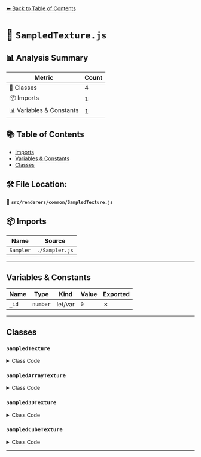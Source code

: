 [⬅️ Back to Table of Contents](../../../index.md)

# 📄 `SampledTexture.js`

## 📊 Analysis Summary

| Metric | Count |
|--------|-------|
| 🧱 Classes | 4 |
| 📦 Imports | 1 |
| 📊 Variables & Constants | 1 |

## 📚 Table of Contents

- [Imports](#imports)
- [Variables & Constants](#variables-constants)
- [Classes](#classes)

## 🛠️ File Location:
📂 **`src/renderers/common/SampledTexture.js`**

## 📦 Imports

| Name | Source |
|------|--------|
| `Sampler` | `./Sampler.js` |


---

## Variables & Constants

| Name | Type | Kind | Value | Exported |
|------|------|------|-------|----------|
| `_id` | `number` | let/var | `0` | ✗ |


---

## Classes

### `SampledTexture`

<details><summary>Class Code</summary>

```ts
class SampledTexture extends Sampler {

	/**
	 * Constructs a new sampled texture.
	 *
	 * @param {string} name - The sampled texture's name.
	 * @param {?Texture} texture - The texture this binding is referring to.
	 */
	constructor( name, texture ) {

		super( name, texture );

		/**
		 * This identifier.
		 *
		 * @type {number}
		 */
		this.id = _id ++;

		/**
		 * Whether the texture is a storage texture or not.
		 *
		 * @type {boolean}
		 * @default false
		 */
		this.store = false;

		/**
		 * This flag can be used for type testing.
		 *
		 * @type {boolean}
		 * @readonly
		 * @default true
		 */
		this.isSampledTexture = true;

	}

}
```
</details>

### `SampledArrayTexture`

<details><summary>Class Code</summary>

```ts
class SampledArrayTexture extends SampledTexture {

	/**
	 * Constructs a new sampled array texture.
	 *
	 * @param {string} name - The sampled array texture's name.
	 * @param {?(DataArrayTexture|CompressedArrayTexture)} texture - The texture this binding is referring to.
	 */
	constructor( name, texture ) {

		super( name, texture );

		/**
		 * This flag can be used for type testing.
		 *
		 * @type {boolean}
		 * @readonly
		 * @default true
		 */
		this.isSampledArrayTexture = true;

	}

}
```
</details>

### `Sampled3DTexture`

<details><summary>Class Code</summary>

```ts
class Sampled3DTexture extends SampledTexture {

	/**
	 * Constructs a new sampled 3D texture.
	 *
	 * @param {string} name - The sampled 3D texture's name.
	 * @param {?Data3DTexture} texture - The texture this binding is referring to.
	 */
	constructor( name, texture ) {

		super( name, texture );

		/**
		 * This flag can be used for type testing.
		 *
		 * @type {boolean}
		 * @readonly
		 * @default true
		 */
		this.isSampled3DTexture = true;

	}

}
```
</details>

### `SampledCubeTexture`

<details><summary>Class Code</summary>

```ts
class SampledCubeTexture extends SampledTexture {

	/**
	 * Constructs a new sampled cube texture.
	 *
	 * @param {string} name - The sampled cube texture's name.
	 * @param {?(CubeTexture|CompressedCubeTexture)} texture - The texture this binding is referring to.
	 */
	constructor( name, texture ) {

		super( name, texture );

		/**
		 * This flag can be used for type testing.
		 *
		 * @type {boolean}
		 * @readonly
		 * @default true
		 */
		this.isSampledCubeTexture = true;

	}

}
```
</details>


---
